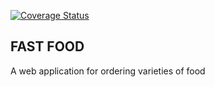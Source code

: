 [![Coverage Status](https://coveralls.io/repos/github/Danielshow/Fast_Food_React/badge.svg?branch=develop)](https://coveralls.io/github/Danielshow/Fast_Food_React?branch=develop)
## FAST FOOD
A web application for ordering varieties of food